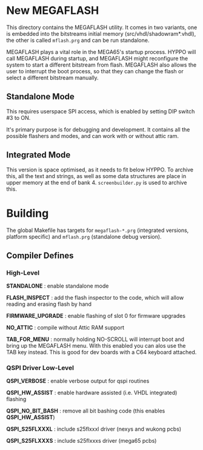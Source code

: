 
# New MEGAFLASH

This directory contains the MEGAFLASH utility. It comes in two variants, one is embedded
into the bitstreams initial memory (src/vhdl/shadowram*.vhdl), the other is called
`mflash.prg` and can be run standalone.

MEGAFLASH plays a vital role in the MEGA65's startup process. HYPPO will call MEGAFLASH
during startup, and MEGAFLASH might reconfigure the system to start a different bitstream
from flash. MEGAFLASH also allows the user to interrupt the boot process, so that they
can change the flash or select a different bitstream manually.

## Standalone Mode

This requires userspace SPI access, which is enabled by setting DIP switch #3 to ON.

It's primary purpose is for debugging and development. It contains all the possible
flashers and modes, and can work with or without attic ram.

## Integrated Mode

This version is space optimised, as it needs to fit below HYPPO. To archive this, all
the text and strings, as well as some data structures are place in upper memory at the
end of bank 4. `screenbuilder.py` is used to archive this.

# Building

The global Makefile has targets for `megaflash-*.prg` (integrated versions, platform
specific) and `mflash.prg` (standalone debug version).

## Compiler Defines

### High-Level

**STANDALONE**
: enable standalone mode

**FLASH_INSPECT**
: add the flash inspector to the code, which will allow reading and erasing flash by hand

**FIRMWARE_UPGRADE**
: enable flashing of slot 0 for firmware upgrades

**NO_ATTIC**
: compile without Attic RAM support

**TAB_FOR_MENU**
: normally holding NO-SCROLL will interrupt boot and bring up the MEGAFLASH menu. With
this enabled you can alos use the TAB key instead. This is good for dev boards with a
C64 keyboard attached.

### QSPI Driver Low-Level

**QSPI_VERBOSE**
: enable verbose output for qspi routines

**QSPI_HW_ASSIST**
: enable hardware assisted (i.e. VHDL integrated) flashing

**QSPI_NO_BIT_BASH**
: remove all bit bashing code (this enables **QSPI_HW_ASSIST**)

**QSPI_S25FLXXXL**
: include s25flxxxl driver (nexys and wukong pcbs)

**QSPI_S25FLXXXS**
: include s25flxxxs driver (mega65 pcbs)
